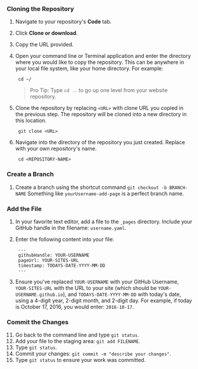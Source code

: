 ### Cloning the Repository

1. Navigate to your repository's **Code** tab.
1. Click **Clone or download**.
1. Copy the URL provided.
1. Open your command line or Terminal application and enter the directory where you would like to copy the repository. This can be anywhere in your local file system, like your home directory. For example:

        cd ~/
        
      > Pro Tip: Type `cd ..` to go up one level from your website repository.

1. Clone the repository by replacing `<URL>` with clone URL you copied in the previous step. The repository will be cloned into a new directory in this location.

        git clone <URL>

1. Navigate into the directory of the repository you just created. Replace <REPOSITORY-NAME> with your own repository's name.

        cd <REPOSITORY-NAME>

### Create a Branch

1. Create a branch using the shortcut command `git checkout -b BRANCH-NAME` Something like `yourUsername-add-page` is a perfect branch name.

### Add the File

1. In your favorite text editor, add a file to the `_pages` directory. Include your GitHub handle in the filename: `username.yaml`.
1. Enter the following content into your file:

        ---
        githubHandle: YOUR-USERNAME
        pageUrl: YOUR-SITES-URL
        timestamp: TODAYS-DATE-YYYY-MM-DD
        ---

10. Ensure you've replaced `YOUR-USERNAME` with your GitHub Username, `YOUR-SITES-URL` with the URL to your site (which should be `YOUR-USERNAME.github.io`), and `TODAYS-DATE-YYYY-MM-DD` with today's date, using a 4-digit year, 2-digit month, and 2-digit day. For example, if today is October 17, 2016, you would enter: `2016-10-17`.

### Commit the Changes

11. Go back to the command line and type `git status`.
12. Add your file to the staging area: `git add FILENAME`.
13. Type `git status`.
14. Commit your changes: `git commit -m "describe your changes"`.
15. Type `git status` to ensure your work was committed.
